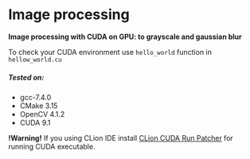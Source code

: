 # Image processing
**Image processing with CUDA on GPU: to grayscale and gaussian blur**

To check your CUDA environment use `hello_world` function in `hellow_world.cu`

##### Tested on:
 - gcc-7.4.0
 - CMake 3.15
 - OpenCV 4.1.2
 - CUDA 9.1
 
 **!Warning!** If you using CLion IDE install 
 [CLion CUDA Run Patcher](https://plugins.jetbrains.com/plugin/10691-clion-cuda-run-patcher) 
 for running CUDA executable.